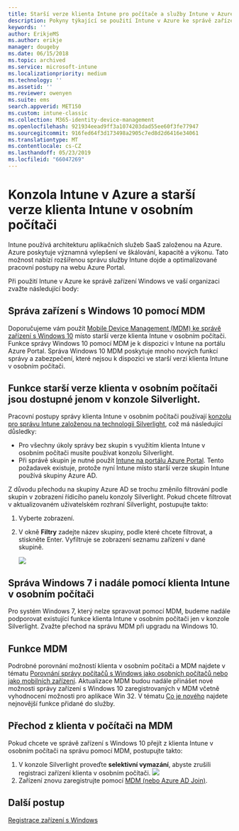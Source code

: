 ```yaml
---
title: Starší verze klienta Intune pro počítače a služby Intune v Azure
description: Pokyny týkající se použití Intune v Azure ke správě zařízení Windows ve vaší organizaci.
keywords: ''
author: ErikjeMS
ms.author: erikje
manager: dougeby
ms.date: 06/15/2018
ms.topic: archived
ms.service: microsoft-intune
ms.localizationpriority: medium
ms.technology: ''
ms.assetid: ''
ms.reviewer: owenyen
ms.suite: ems
search.appverid: MET150
ms.custom: intune-classic
ms.collection: M365-identity-device-management
ms.openlocfilehash: 921934eead9ff3a1074203dad55ee60f3fe77947
ms.sourcegitcommit: 916fed64f3d173498a2905c7ed8d2d6416e34061
ms.translationtype: MT
ms.contentlocale: cs-CZ
ms.lasthandoff: 05/23/2019
ms.locfileid: "66047269"
---
```

# <a name="intune-on-azure-console-and-legacy-intune-pc-client"></a>Konzola Intune v Azure a starší verze klienta Intune v osobním počítači

Intune používá architekturu aplikačních služeb SaaS založenou na Azure. Azure poskytuje významná vylepšení ve škálování, kapacitě a výkonu. Tato možnost nabízí rozšířenou správu služby Intune dojde a optimalizované pracovní postupy na webu Azure Portal. 

Při použití Intune v Azure ke správě zařízení Windows ve vaší organizaci zvažte následující body:

## <a name="manage-windows-10-devices-by-using-mdm"></a>Správa zařízení s Windows 10 pomocí MDM

Doporučujeme vám použít [Mobile Device Management (MDM) ke správě zařízení s Windows 10](https://docs.microsoft.com/intune/device-restrictions-windows-10) místo starší verze klienta Intune v osobním počítači. Funkce správy Windows 10 pomocí MDM je k dispozici v Intune na portálu Azure Portal. Správa Windows 10 MDM poskytuje mnoho nových funkcí správy a zabezpečení, které nejsou k dispozici ve starší verzi klienta Intune v osobním počítači.

## <a name="legacy-pc-client-features-are-only-available-in-the-silverlight-console"></a>Funkce starší verze klienta v osobním počítači jsou dostupné jenom v konzole Silverlight.

Pracovní postupy správy klienta Intune v osobním počítači používají [konzolu pro správu Intune založenou na technologii Silverlight](https://manage.microsoft.com/), což má následující důsledky:

- Pro všechny úkoly správy bez skupin s využitím klienta Intune v osobním počítači musíte používat konzolu Silverlight.
- Při správě skupin je nutné použít [Intune na portálu Azure Portal](https://portal.azure.com/). Tento požadavek existuje, protože nyní Intune místo starší verze skupin Intune používá skupiny Azure AD. 

Z důvodu přechodu na skupiny Azure AD se trochu změnilo filtrování podle skupin v zobrazení řídicího panelu konzoly Silverlight. Pokud chcete filtrovat v aktualizovaném uživatelském rozhraní Silverlight, postupujte takto:

1. Vyberte zobrazení.
2. V okně **Filtry** zadejte název skupiny, podle které chcete filtrovat, a stiskněte Enter. Vyfiltruje se zobrazení seznamu zařízení v dané skupině.

   ![](media/intune-legacy-pc-client/image01.png)


## <a name="continue-to-manage-windows-7-by-using-intune-pc-client"></a>Správa Windows 7 i nadále pomocí klienta Intune v osobním počítači

Pro systém Windows 7, který nelze spravovat pomocí MDM, budeme nadále podporovat existující funkce klienta Intune v osobním počítači jen v konzole Silverlight. Zvažte přechod na správu MDM při upgradu na Windows 10.

## <a name="mdm-capabilities"></a>Funkce MDM

Podrobné porovnání možností klienta v osobním počítači a MDM najdete v tématu [Porovnání správy počítačů s Windows jako osobních počítačů nebo jako mobilních zařízení](pc-management-comparison.md). Aktualizace MDM budou nadále přinášet nové možnosti správy zařízení s Windows 10 zaregistrovaných v MDM včetně vyhodnocení možnosti pro aplikace Win 32. V tématu [Co je nového](https://docs.microsoft.com/intune/whats-new) najdete nejnovější funkce přidané do služby.

## <a name="switch-from-pc-client-to-mdm"></a>Přechod z klienta v počítači na MDM

Pokud chcete ve správě zařízení s Windows 10 přejít z klienta Intune v osobním počítači na správu pomocí MDM, postupujte takto:

1. V konzole Silverlight proveďte **selektivní vymazání**, abyste zrušili registraci zařízení klienta v osobním počítači.
  ![](media/intune-legacy-pc-client/image02.png)
2. Zařízení znovu zaregistrujte pomocí [MDM (nebo Azure AD Join)](https://docs.microsoft.com/intune/windows-enroll). 

## <a name="next-steps"></a>Další postup
[Registrace zařízení s Windows](https://docs.microsoft.com/intune/windows-enroll)

 
